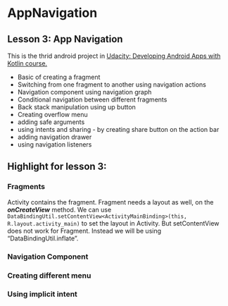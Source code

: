 # AppNavigation

## Lesson 3: App Navigation
This is the thrid android project in [Udacity: Developing Android Apps with Kotlin course.](https://classroom.udacity.com/courses/ud9012)
- Basic of creating a fragment 
- Switching from one fragment to another using navigation actions 
- Navigation component using navigation graph
- Conditional navigation between different fragments 
- Back stack manipulation using up button
- Creating overflow menu 
- adding safe arguments 
- using intents and sharing - by creating share button on the action bar
- adding navigation drawer 
- using navigation listeners 

## Highlight for lesson 3:
### Fragments
Activity contains the fragment. Fragment needs a layout as well, on the **_onCreateView_** method. We can use
```DataBindingUtil.setContentView<ActivityMainBinding>(this, R.layout.activity_main)``` 
to set the layout in Activity. But setContentView does not work for Fragment. Instead we will be using “DataBindingUtil.inflate”. 
### Navigation Component
### Creating different menu
### Using implicit intent
